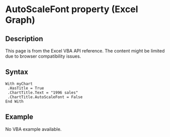 # AutoScaleFont property (Excel Graph)

## Description
This page is from the Excel VBA API reference. The content might be limited due to browser compatibility issues.

## Syntax
```vba
With myChart 
 .HasTitle = True 
 .ChartTitle.Text = "1996 sales" 
 .ChartTitle.AutoScaleFont = False 
End With
```

## Example
No VBA example available.
